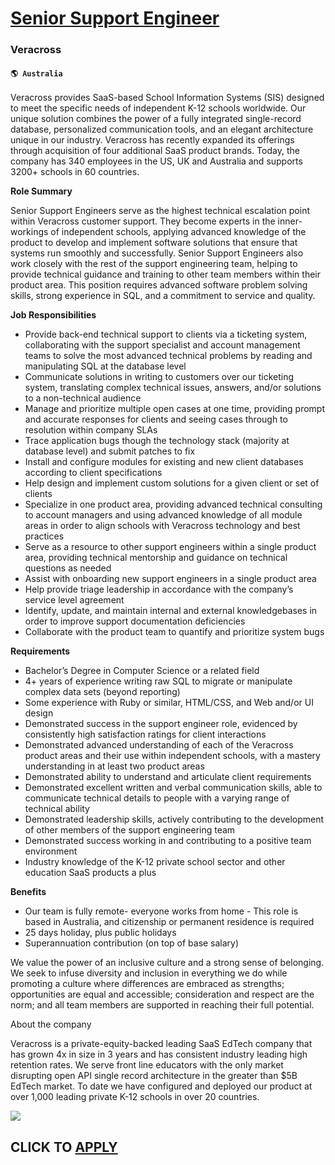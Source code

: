 # [Senior Support Engineer](https://www.remotewlb.com/apply/senior-support-engineer-80354)  
### Veracross  
#### `🌎 Australia`  

Veracross provides SaaS-based School Information Systems (SIS) designed to meet the specific needs of independent K-12 schools worldwide. Our unique solution combines the power of a fully integrated single-record database, personalized communication tools, and an elegant architecture unique in our industry. Veracross has recently expanded its offerings through acquisition of four additional SaaS product brands. Today, the company has 340 employees in the US, UK and Australia and supports 3200+ schools in 60 countries.

**Role Summary**

Senior Support Engineers serve as the highest technical escalation point within Veracross customer support. They become experts in the inner-workings of independent schools, applying advanced knowledge of the product to develop and implement software solutions that ensure that systems run smoothly and successfully. Senior Support Engineers also work closely with the rest of the support engineering team, helping to provide technical guidance and training to other team members within their product area. This position requires advanced software problem solving skills, strong experience in SQL, and a commitment to service and quality.

**Job Responsibilities**

  * Provide back-end technical support to clients via a ticketing system, collaborating with the support specialist and account management teams to solve the most advanced technical problems by reading and manipulating SQL at the database level
  * Communicate solutions in writing to customers over our ticketing system, translating complex technical issues, answers, and/or solutions to a non-technical audience
  * Manage and prioritize multiple open cases at one time, providing prompt and accurate responses for clients and seeing cases through to resolution within company SLAs
  * Trace application bugs though the technology stack (majority at database level) and submit patches to fix
  * Install and configure modules for existing and new client databases according to client specifications
  * Help design and implement custom solutions for a given client or set of clients
  * Specialize in one product area, providing advanced technical consulting to account managers and using advanced knowledge of all module areas in order to align schools with Veracross technology and best practices
  * Serve as a resource to other support engineers within a single product area, providing technical mentorship and guidance on technical questions as needed
  * Assist with onboarding new support engineers in a single product area
  * Help provide triage leadership in accordance with the company’s service level agreement
  * Identify, update, and maintain internal and external knowledgebases in order to improve support documentation deficiencies
  * Collaborate with the product team to quantify and prioritize system bugs

**Requirements**

  * Bachelor’s Degree in Computer Science or a related field
  * 4+ years of experience writing raw SQL to migrate or manipulate complex data sets (beyond reporting)
  * Some experience with Ruby or similar, HTML/CSS, and Web and/or UI design
  * Demonstrated success in the support engineer role, evidenced by consistently high satisfaction ratings for client interactions
  * Demonstrated advanced understanding of each of the Veracross product areas and their use within independent schools, with a mastery understanding in at least two product areas
  * Demonstrated ability to understand and articulate client requirements
  * Demonstrated excellent written and verbal communication skills, able to communicate technical details to people with a varying range of technical ability
  * Demonstrated leadership skills, actively contributing to the development of other members of the support engineering team
  * Demonstrated success working in and contributing to a positive team environment
  * Industry knowledge of the K-12 private school sector and other education SaaS products a plus

**Benefits**

  * Our team is fully remote- everyone works from home - This role is based in Australia, and citizenship or permanent residence is required
  * 25 days holiday, plus public holidays
  * Superannuation contribution (on top of base salary)

We value the power of an inclusive culture and a strong sense of belonging. We seek to infuse diversity and inclusion in everything we do while promoting a culture where differences are embraced as strengths; opportunities are equal and accessible; consideration and respect are the norm; and all team members are supported in reaching their full potential.

  
  

About the company

Veracross is a private-equity-backed leading SaaS EdTech company that has grown 4x in size in 3 years and has consistent industry leading high retention rates. We serve front line educators with the only market disrupting open API single record architecture in the greater than $5B EdTech market. To date we have configured and deployed our product at over 1,000 leading private K-12 schools in over 20 countries.

![](https://remotive.com/job/track/1901853/blank.gif?source=public_api)  
## CLICK TO [APPLY](https://www.remotewlb.com/apply/senior-support-engineer-80354)

